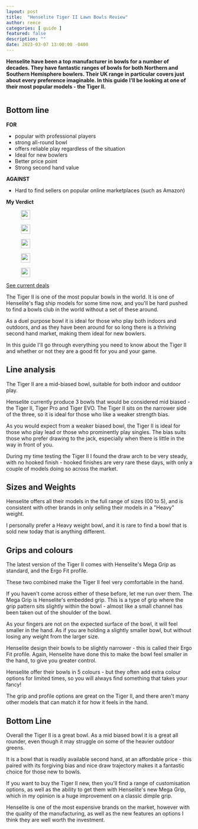 ```yaml
---
layout: post
title:  "Henselite Tiger II Lawn Bowls Review"
author: reece
categories: [ guide ]
featured: false
description: ""
date: 2023-03-07 13:00:00 -0400
---
```

    

<!-- wp:paragraph -->
<p xmlns="http://www.w3.org/1999/xhtml"><strong>Henselite have been a top manufacturer in bowls for a number of decades. They have fantastic ranges of bowls for both Northern and Southern Hemisphere bowlers. Their UK range in particular covers just about every preference imaginable. In this guide I'll be looking at one of their most popular models - the Tiger II.</strong></p>
<!-- /wp:paragraph -->

<!-- wp:image {"id":3141,"sizeSlug":"large","linkDestination":"none"} -->
<figure class="wp-block-image size-large"><img src="/img/posts/Taylor-Lignoid-Review-1-1024x576.jpg" alt="" class="wp-image-3141"/></figure>
<!-- /wp:image -->

<!-- wp:heading -->
<h2 class="wp-block-heading"><a href="#bottom-line"></a>Bottom line</h2>
<!-- /wp:heading -->

<!-- wp:columns -->
<div class="wp-block-columns"><!-- wp:column -->
<div class="wp-block-column"><!-- wp:paragraph -->
<p><strong>FOR</strong></p>
<!-- /wp:paragraph -->

<!-- wp:list -->
<ul><!-- wp:list-item -->
<li>popular with professional players</li>
<!-- /wp:list-item -->

<!-- wp:list-item -->
<li>strong all-round bowl</li>
<!-- /wp:list-item -->

<!-- wp:list-item -->
<li>offers reliable play regardless of the situation</li>
<!-- /wp:list-item -->

<!-- wp:list-item -->
<li>Ideal for new bowlers</li>
<!-- /wp:list-item -->

<!-- wp:list-item -->
<li>Better price point</li>
<!-- /wp:list-item -->

<!-- wp:list-item -->
<li>Strong second hand value</li>
<!-- /wp:list-item --></ul>
<!-- /wp:list --></div>
<!-- /wp:column -->

<!-- wp:column -->
<div class="wp-block-column"><!-- wp:paragraph -->
<p><strong>AGAINST</strong></p>
<!-- /wp:paragraph -->

<!-- wp:list -->
<ul><!-- wp:list-item -->
<li>Hard to find sellers on popular online marketplaces (such as Amazon)</li>
<!-- /wp:list-item --></ul>
<!-- /wp:list --></div>
<!-- /wp:column --></div>
<!-- /wp:columns -->

<!-- wp:block {"ref":2728} /-->

<!-- wp:paragraph -->
<p><strong>My Verdict</strong></p>
<!-- /wp:paragraph -->

<!-- wp:group {"layout":{"type":"flex","allowOrientation":false}} -->
<div class="wp-block-group"><!-- wp:image {"id":447,"width":25,"height":25,"sizeSlug":"full","linkDestination":"none"} -->
<figure class="wp-block-image size-full is-resized"><img src="/img/posts/icon-star.jpg" alt="" class="wp-image-447" width="25" height="25"/></figure>
<!-- /wp:image -->

<!-- wp:image {"id":447,"width":25,"height":25,"sizeSlug":"full","linkDestination":"none"} -->
<figure class="wp-block-image size-full is-resized"><img src="/img/posts/icon-star.jpg" alt="" class="wp-image-447" width="25" height="25"/></figure>
<!-- /wp:image -->

<!-- wp:image {"id":447,"width":25,"height":25,"sizeSlug":"full","linkDestination":"none"} -->
<figure class="wp-block-image size-full is-resized"><img src="/img/posts/icon-star.jpg" alt="" class="wp-image-447" width="25" height="25"/></figure>
<!-- /wp:image -->

<!-- wp:image {"id":447,"width":25,"height":25,"sizeSlug":"full","linkDestination":"none"} -->
<figure class="wp-block-image size-full is-resized"><img src="/img/posts/icon-star.jpg" alt="" class="wp-image-447" width="25" height="25"/></figure>
<!-- /wp:image -->

<!-- wp:image {"id":447,"width":25,"height":25,"sizeSlug":"full","linkDestination":"none"} -->
<figure class="wp-block-image size-full is-resized"><img src="/img/posts/icon-star.jpg" alt="" class="wp-image-447" width="25" height="25"/></figure>
<!-- /wp:image --></div>
<!-- /wp:group -->

<!-- wp:paragraph -->
<p><a href="https://www.amazon.co.uk/gp/product/B07WNVHXCL/ref=as_li_qf_asin_il_tl?ie=UTF8&amp;tag=jackhighbow0a-21&amp;creative=6738&amp;linkCode=as2&amp;creativeASIN=B07WNVHXCL&amp;linkId=067b62862230ccfce82ac4f68182b149">See current deals</a></p>
<!-- /wp:paragraph -->

<!-- wp:paragraph -->
<p>The Tiger II is one of the most popular bowls in the world. It is one of Henselite's flag ship models for some time now, and you'll be hard pushed to find a bowls club in the world without a set of these around.</p>
<!-- /wp:paragraph -->

<!-- wp:paragraph -->
<p>As a duel purpose bowl it is ideal for those who play both indoors and outdoors, and as they have been around for so long there is a thriving second hand market, making them ideal for new bowlers.</p>
<!-- /wp:paragraph -->

<!-- wp:paragraph -->
<p>In this guide I'll go through everything you need to know about the Tiger II and whether or not they are a good fit for you and your game.</p>
<!-- /wp:paragraph -->

<!-- wp:heading -->
<h2 class="wp-block-heading"><a href="#line-analysis"></a>Line analysis</h2>
<!-- /wp:heading -->

<!-- wp:paragraph -->
<p>The Tiger II are a mid-biased bowl, suitable for both indoor and outdoor play.</p>
<!-- /wp:paragraph -->

<!-- wp:block {"ref":2831} /-->

<!-- wp:paragraph -->
<p>Henselite currently produce 3 bowls that would be considered mid biased - the Tiger II, Tiger Pro and Tiger EVO. The Tiger II sits on the narrower side of the three, so it is ideal for those who like a weaker strength bias.</p>
<!-- /wp:paragraph -->

<!-- wp:paragraph -->
<p>As you would expect from a weaker biased bowl, the Tiger II is ideal for those who play lead or those who prominently play singles. The bias suits those who prefer drawing to the jack, especially when there is little in the way in front of you.</p>
<!-- /wp:paragraph -->

<!-- wp:paragraph -->
<p>During my time testing the Tiger II I found the draw arch to be very steady, with no hooked finish - hooked finishes are very rare these days, with only a couple of models doing so across the market.</p>
<!-- /wp:paragraph -->

<!-- wp:heading -->
<h2 class="wp-block-heading">Sizes and Weights</h2>
<!-- /wp:heading -->

<!-- wp:paragraph -->
<p>Henselite offers all their models in the full range of sizes (00 to 5), and is consistent with other brands in only selling their models in a "Heavy" weight.</p>
<!-- /wp:paragraph -->

<!-- wp:paragraph -->
<p>I personally prefer a Heavy weight bowl, and it is rare to find a bowl that is sold new today that is anything different.</p>
<!-- /wp:paragraph -->

<!-- wp:heading -->
<h2 class="wp-block-heading"><a href="#grips-and-colours"></a>Grips and colours</h2>
<!-- /wp:heading -->

<!-- wp:paragraph -->
<p>The latest version of the Tiger II comes with Henselite's Mega Grip as standard, and the Ergo Fit profile.</p>
<!-- /wp:paragraph -->

<!-- wp:paragraph -->
<p>These two combined make the Tiger II feel very comfortable in the hand.</p>
<!-- /wp:paragraph -->

<!-- wp:paragraph -->
<p>If you haven't come across either of these before, let me run over them. The Mega Grip is Henselite's embedded grip. This is a type of grip where the grip pattern sits slightly within the bowl - almost like a small channel has been taken out of the shoulder of the bowl. </p>
<!-- /wp:paragraph -->

<!-- wp:paragraph -->
<p>As your fingers are not on the expected surface of the bowl, it will feel smaller in the hand. As if you are holding a slightly smaller bowl, but without losing any weight from the larger size.</p>
<!-- /wp:paragraph -->

<!-- wp:paragraph -->
<p>Henselite design their bowls to be slightly narrower - this is called their Ergo Fit profile. Again, Henselite have done this to make the bowl feel smaller in the hand, to give you greater control.</p>
<!-- /wp:paragraph -->

<!-- wp:paragraph -->
<p>Henselite offer their bowls in 5 colours - but they often add extra colour options for limited times, so you will always find something that takes your fancy!</p>
<!-- /wp:paragraph -->

<!-- wp:paragraph -->
<p>The grip and profile options are great on the Tiger II, and there aren't many other models that can match it for how it feels in the hand.</p>
<!-- /wp:paragraph -->

<!-- wp:heading -->
<h2 class="wp-block-heading">Bottom Line</h2>
<!-- /wp:heading -->

<!-- wp:paragraph -->
<p>Overall the Tiger II is a great bowl. As a mid biased bowl it is a great all rounder, even though it may struggle on some of the heavier outdoor greens.</p>
<!-- /wp:paragraph -->

<!-- wp:paragraph -->
<p>It is a bowl that is readily available second hand, at an affordable price - this paired with its forgiving bias and nice draw trajectory makes it a fantastic choice for those new to bowls.</p>
<!-- /wp:paragraph -->

<!-- wp:paragraph -->
<p>If you want to buy the Tiger II new, then you'll find a range of customisation options, as well as the ability to get them with Henselite's new Mega Grip, which in my opinion is a huge improvement on a classic dimple grip.</p>
<!-- /wp:paragraph -->

<!-- wp:paragraph -->
<p>Henselite is one of the most expensive brands on the market, however with the quality of the manufacturing, as well as the new features an options I think they are well worth the investment.</p>
<!-- /wp:paragraph -->
    